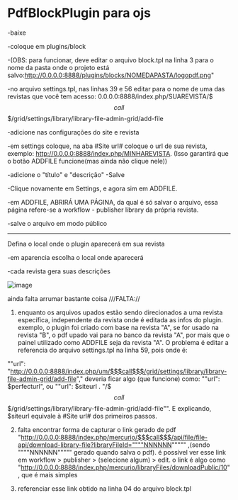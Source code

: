 # PdfBlockPlugin para ojs
-baixe

-coloque em plugins/block

-(OBS: para funcionar, deve editar o arquivo block.tpl na linha 3 para o nome da pasta onde o projeto está salvo:http://0.0.0.0:8888/plugins/blocks/NOMEDAPASTA/logopdf.png"

-no arquivo settings.tpl, nas linhas 39 e 56 editar para o nome de uma das revistas que você tem acesso: 
0.0.0.0:8888/index.php/SUAREVISTA/$$$call$$$/grid/settings/library/library-file-admin-grid/add-file

-adicione nas configurações do site e revista

-em settings coloque, na aba #Site url# coloque o url de sua revista, exemplo: http://0.0.0.0:8888/index.php/MINHAREVISTA. (Isso garantirá que o botão ADDFILE funcione(mas ainda não clique nele)) 

-adicione o "título" e "descrição"
-Salve

-Clique novamente em Settings, e agora sim em ADDFILE.

-em ADDFILE, ABRIRÁ UMA PÁGINA, da qual é só salvar o arquivo, essa página refere-se a workflow - publisher library da própria revista.

-salve o arquivo em modo público



---------------------------
Defina o local onde o plugin aparecerá em sua revista

-em aparencia escolha o local onde aparecerá

-cada revista gera suas descrições


![image](https://user-images.githubusercontent.com/114300053/214059122-f7f1666b-a369-48ea-abd6-bb95437e16f1.png)





ainda falta arrumar bastante coisa
///FALTA://

1) enquanto os arquivos upados estão sendo direcionados a uma revista específica, independente da revista onde é editada as infos do plugin. exemplo, o plugin foi criado com base na revista "A", se for usado na revista "B", o pdf upado vai para no banco da revista "A", por mais que o painel utilizado como ADDFILE seja da revista "A". O problema é editar a referencia do arquivo settings.tpl na linha 59, pois onde é:

""url": "http://0.0.0.0:8888/index.php/um/$$$call$$$/grid/settings/library/library-file-admin-grid/add-file"," deveria ficar algo (que funcione) como:
""url": $perfecturl", ou
""url": $siteurl . "/$$$call$$$/grid/settings/library/library-file-admin-grid/add-file"". E explicando, $siteurl equivale à #Site url#  dos primeiros passos.


2) falta encontrar forma de capturar o link gerado de pdf "http://0.0.0.0:8888/index.php/mercurio/$$$call$$$/api/file/file-api/download-library-file?libraryFileId=""""NNNNNN""""" ,(sendo """"NNNNNN""""" gerado quando salva o pdf). é possível ver esse link em workflow > publisher > (selecione algum) > edit. o link é algo como "http://0.0.0.0:8888/index.php/mercurio/libraryFiles/downloadPublic/10", que é mais simples


3) referenciar esse link obtido na linha 04 do arquivo block.tpl


